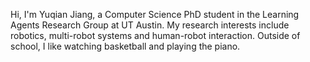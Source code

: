 Hi, I'm Yuqian Jiang, a Computer Science PhD student in the Learning Agents Research Group at UT Austin. My research interests include robotics, multi-robot systems and human-robot interaction. Outside of school, I like watching basketball and playing the piano.
